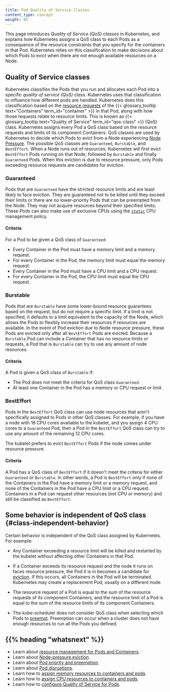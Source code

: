 ```yaml
---
title: Pod Quality of Service Classes
content_type: concept
weight: 85
---
```


<!-- overview -->

This page introduces _Quality of Service (QoS) classes_ in Kubernetes, and explains
how Kubernetes assigns a QoS class to each Pods as a consequence of the resource
constraints that you specify for the containers in that Pod. Kubernetes relies on this
classification to make decisions about which Pods to evict when there are not enough
available resources on a Node.

<!-- body -->

## Quality of Service classes

Kubernetes classifies the Pods that you run and allocates each Pod into a specific
_quality of service (QoS) class_. Kubernetes uses that classification to influence how different
pods are handled. Kubernetes does this classification based on the
[resource requests](/docs/concepts/configuration/manage-resources-containers/)
of the {{< glossary_tooltip text="Containers" term_id="container" >}} in that Pod, along with
how those requests relate to resource limits.
This is known as {{< glossary_tooltip text="Quality of Service" term_id="qos-class" >}}
(QoS) class. Kubernetes assigns every Pod a QoS class based on the resource requests
and limits of its component Containers. QoS classes are used by Kubernetes to decide
which Pods to evict from a Node experiencing
[Node Pressure](/docs/concepts/scheduling-eviction/node-pressure-eviction/). The possible
QoS classes are `Guaranteed`, `Burstable`, and `BestEffort`. When a Node runs out of resources,
Kubernetes will first evict `BestEffort` Pods running on that Node, followed by `Burstable` and
finally `Guaranteed` Pods. When this eviction is due to resource pressure, only Pods exceeding
resource requests are candidates for eviction.

### Guaranteed

Pods that are `Guaranteed` have the strictest resource limits and are least likely
to face eviction. They are guaranteed not to be killed until they exceed their limits
or there are no lower-priority Pods that can be preempted from the Node. They may
not acquire resources beyond their specified limits. These Pods can also make
use of exclusive CPUs using the
[`static`](/docs/tasks/administer-cluster/cpu-management-policies/#static-policy) CPU management policy.

#### Criteria

For a Pod to be given a QoS class of `Guaranteed`:

* Every Container in the Pod must have a memory limit and a memory request.
* For every Container in the Pod, the memory limit must equal the memory request.
* Every Container in the Pod must have a CPU limit and a CPU request.
* For every Container in the Pod, the CPU limit must equal the CPU request.

### Burstable

Pods that are `Burstable` have some lower-bound resource guarantees based on the request, but
do not require a specific limit. If a limit is not specified, it defaults to a
limit equivalent to the capacity of the Node, which allows the Pods to flexibly increase
their resources if resources are available. In the event of Pod eviction due to Node
resource pressure, these Pods are evicted only after all `BestEffort` Pods are evicted.
Because a `Burstable` Pod can include a Container that has no resource limits or requests, a Pod
that is `Burstable` can try to use any amount of node resources.

#### Criteria

A Pod is given a QoS class of `Burstable` if:

* The Pod does not meet the criteria for QoS class `Guaranteed`.
* At least one Container in the Pod has a memory or CPU request or limit.

### BestEffort

Pods in the `BestEffort` QoS class can use node resources that aren't specifically assigned
to Pods in other QoS classes. For example, if you have a node with 16 CPU cores available to the
kubelet, and you assign 4 CPU cores to a `Guaranteed` Pod, then a Pod in the `BestEffort`
QoS class can try to use any amount of the remaining 12 CPU cores.

The kubelet prefers to evict `BestEffort` Pods if the node comes under resource pressure.

#### Criteria

A Pod has a QoS class of `BestEffort` if it doesn't meet the criteria for either `Guaranteed`
or `Burstable`. In other words, a Pod is `BestEffort` only if none of the Containers in the Pod have a
memory limit or a memory request, and none of the Containers in the Pod have a
CPU limit or a CPU request.
Containers in a Pod can request other resources (not CPU or memory) and still be classified as
`BestEffort`.

## Some behavior is independent of QoS class {#class-independent-behavior}

Certain behavior is independent of the QoS class assigned by Kubernetes. For example:

* Any Container exceeding a resource limit will be killed and restarted by the kubelet without
  affecting other Containers in that Pod.

* If a Container exceeds its resource request and the node it runs on faces
  resource pressure, the Pod it is in becomes a candidate for [eviction](/docs/concepts/scheduling-eviction/node-pressure-eviction/).
  If this occurs, all Containers in the Pod will be terminated. Kubernetes may create a
  replacement Pod, usually on a different node.

* The resource request of a Pod is equal to the sum of the resource requests of
  its component Containers, and the resource limit of a Pod is equal to the sum of
  the resource limits of its component Containers.

* The kube-scheduler does not consider QoS class when selecting which Pods to
  [preempt](/docs/concepts/scheduling-eviction/pod-priority-preemption/#preemption).
  Preemption can occur when a cluster does not have enough resources to run all the Pods
  you defined.

## {{% heading "whatsnext" %}}

* Learn about [resource management for Pods and Containers](/docs/concepts/configuration/manage-resources-containers/).
* Learn about [Node-pressure eviction](/docs/concepts/scheduling-eviction/node-pressure-eviction/).
* Learn about [Pod priority and preemption](/docs/concepts/scheduling-eviction/pod-priority-preemption/).
* Learn about [Pod disruptions](/docs/concepts/workloads/pods/disruptions/).
* Learn how to [assign memory resources to containers and pods](/docs/tasks/configure-pod-container/assign-memory-resource/).
* Learn how to [assign CPU resources to containers and pods](/docs/tasks/configure-pod-container/assign-cpu-resource/).
* Learn how to [configure Quality of Service for Pods](/docs/tasks/configure-pod-container/quality-service-pod/).
